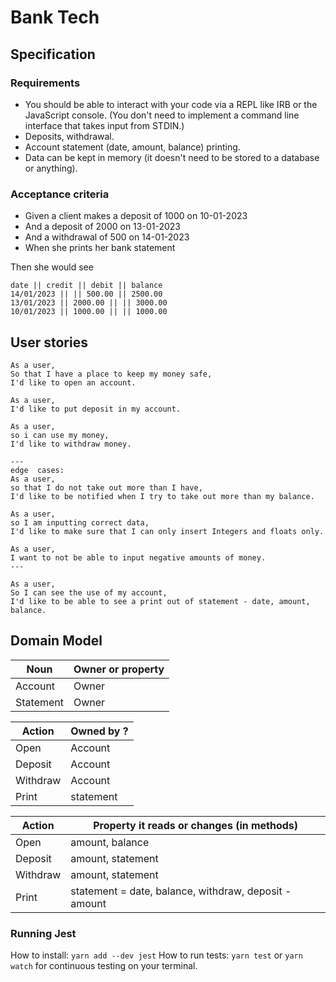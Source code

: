 # Bank Tech

## Specification
### Requirements
* You should be able to interact with your code via a REPL like IRB or the JavaScript console. (You don't need to implement a command line interface that takes input from STDIN.)
* Deposits, withdrawal.
* Account statement (date, amount, balance) printing.
* Data can be kept in memory (it doesn't need to be stored to a database or anything).
### Acceptance criteria
* Given a client makes a deposit of 1000 on 10-01-2023
* And a deposit of 2000 on 13-01-2023
* And a withdrawal of 500 on 14-01-2023
* When she prints her bank statement

Then she would see
```
date || credit || debit || balance
14/01/2023 || || 500.00 || 2500.00
13/01/2023 || 2000.00 || || 3000.00
10/01/2023 || 1000.00 || || 1000.00
```

## User stories
```
As a user,
So that I have a place to keep my money safe,
I'd like to open an account. 

As a user, 
I'd like to put deposit in my account.

As a user, 
so i can use my money,
I'd like to withdraw money.

---
edge  cases:
As a user, 
so that I do not take out more than I have, 
I'd like to be notified when I try to take out more than my balance. 

As a user, 
so I am inputting correct data, 
I'd like to make sure that I can only insert Integers and floats only. 

As a user, 
I want to not be able to input negative amounts of money.
---

As a user,
So I can see the use of my account,
I'd like to be able to see a print out of statement - date, amount, balance.
```

## Domain Model


|Noun         | Owner or property |
| --------   | ------------------| 
| Account | Owner | 
| Statement | Owner |

|Action        | Owned by ? |
| --------   | ------------------| 
| Open  | Account  |
| Deposit | Account |
| Withdraw | Account |
| Print | statement |

|Action        | Property it reads or changes (in methods) |
| --------   | ------------------|
| Open | amount, balance |
| Deposit | amount, statement |
| Withdraw | amount, statement |
| Print | statement = date, balance, withdraw, deposit - amount |

### Running Jest
How to install:
```yarn add --dev jest```
How to run tests:
```yarn test``` or ```yarn watch``` for continuous testing on your terminal.